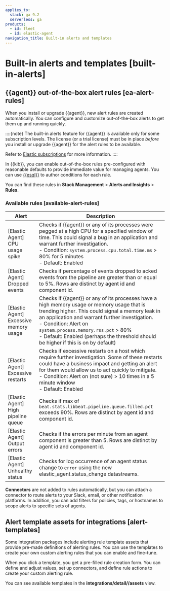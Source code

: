 ```yaml
---
applies_to:
  stack: ga 9.2
  serverless: ga
products:
  - id: fleet
  - id: elastic-agent
navigation_title: Built-in alerts and templates
---
```


# Built-in alerts and templates [built-in-alerts]

## {{agent}} out-of-the-box alert rules [ea-alert-rules]

When you install or upgrade {{agent}}, new alert rules are created automatically. You can configure and customize out-of-the-box alerts to get them up and running quickly. 

::::{note}
The built-in alerts feature for {{agent}} is available only for some subscription levels. The license (or a trial license) must be in place _before_ you install or upgrade {{agent}} for the alert rules to be available. 

Refer to [Elastic subscriptions](https://www.elastic.co/subscriptions) for more information. 
::::

In {{kib}}, you can enable out-of-the-box rules pre-configured with reasonable defaults to provide immediate value for managing agents.
You can use [{{esql}}](/explore-analyze/discover/try-esql.md) to author conditions for each rule.

You can find these rules in **Stack Management** > **Alerts and Insights** > **Rules**.

### Available rules [available-alert-rules]

| Alert | Description |
| -------- | -------- |
| [Elastic Agent] CPU usage spike|  Checks if {{agent}} or any of its processes were pegged at a high CPU for a specified window of time. This could signal a bug in an application and warrant further investigation.<br> - Condition: `system.process.cpu.total.time.ms` > 80% for 5 minutes<br>- Default: Enabled |
| [Elastic Agent] Dropped events | Checks if percentage of events dropped to acked events from the pipeline are greater than or equal to 5%. Rows are distinct by agent id and component id. |
| [Elastic Agent] Excessive memory usage|  Checks if {{agent}} or any of its processes have a high memory usage or memory usage that is trending higher. This could signal a memory leak in an application and warrant further investigation.<br>- Condition: Alert on `system.process.memory.rss.pct` > 80%<br>- Default: Enabled (perhaps the threshold should be higher if this is on by default) |
| [Elastic Agent] Excessive restarts| Checks if excessive restarts on a host which require further investigation. Some of these restarts could have a business impact and getting an alert for them would allow us to act quickly to mitigate.<br>- Condition: Alert on (not sure) > 10 times in a 5 minute window<br>- Default: Enabled |
| [Elastic Agent] High pipeline queue | Checks if max of `beat.stats.libbeat.pipeline.queue.filled.pct` exceeds 90%. Rows are distinct by agent id and component id. |
| [Elastic Agent] Output errors | Checks if the errors per minute from an agent component is greater than 5. Rows are distinct by agent id and component id. |
| [Elastic Agent] Unhealthy status | Checks for log occurrence of an agent status change to `error` using the new elastic_agent.status_change datastreams. |

**Connectors** are not added to rules automatically, but you can attach a connector to route alerts to your Slack, email, or other notification platforms.
In addition, you can add filters for policies, tags, or hostnames to scope alerts to specific sets of agents.  

## Alert template assets for integrations [alert-templates]

Some integration packages include alerting rule template assets that provide pre-made definitions of alerting rules. You can use the templates to create your own custom alerting rules that you can enable and fine-tune. 

When you click a template, you get a pre-filled rule creation form. You can define and adjust values, set up connectors, and define rule actions to create your custom alerting rule.

You can see available templates in the **integrations/detail/<package>/assets** view. 
